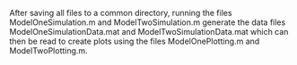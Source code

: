 After saving all files to a common directory, running the files ModelOneSimulation.m and ModelTwoSimulation.m generate the data files ModelOneSimulationData.mat and ModelTwoSimulationData.mat which can then be read to create plots using the files ModelOnePlotting.m and ModelTwoPlotting.m.
